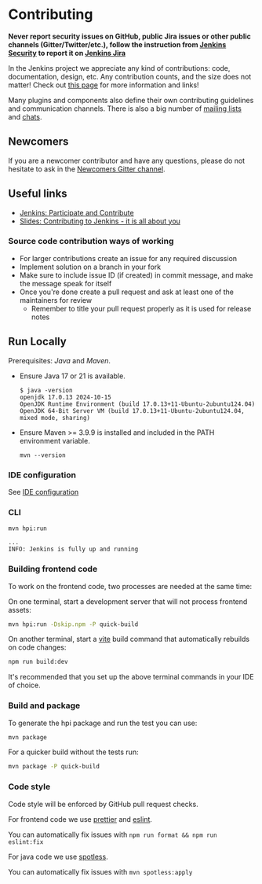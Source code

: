 # Contributing

**Never report security issues on GitHub, public Jira issues or other public channels (Gitter/Twitter/etc.),
follow the instruction from [Jenkins Security](https://www.jenkins.io/security/#reporting-vulnerabilities) to
report it on [Jenkins Jira](https://issues.jenkins.io/)**

In the Jenkins project we appreciate any kind of contributions: code, documentation, design, etc.
Any contribution counts, and the size does not matter!
Check out [this page](https://jenkins.io/participate/) for more information and links!

Many plugins and components also define their own contributing guidelines and communication channels.
There is also a big number of [mailing lists](https://jenkins.io/mailing-lists/) and [chats](https://jenkins.io/chat/).

## Newcomers

If you are a newcomer contributor and have any questions, please do not hesitate to ask in the [Newcomers Gitter channel](https://gitter.im/jenkinsci/newcomer-contributors).

## Useful links

- [Jenkins: Participate and Contribute](https://jenkins.io/participate/)
- [Slides: Contributing to Jenkins - it is all about you](https://docs.google.com/presentation/d/1JHgVzWZAx95IsUAZp8OoyCQGGkrCjzUd7eblwd1Y-hA/edit?usp=sharing)

### Source code contribution ways of working

- For larger contributions create an issue for any required discussion
- Implement solution on a branch in your fork
- Make sure to include issue ID (if created) in commit message, and make the message speak for itself
- Once you're done create a pull request and ask at least one of the maintainers for review
  - Remember to title your pull request properly as it is used for release notes

## Run Locally

Prerequisites: _Java_ and _Maven_.

- Ensure Java 17 or 21 is available.

  ```console
  $ java -version
  openjdk 17.0.13 2024-10-15
  OpenJDK Runtime Environment (build 17.0.13+11-Ubuntu-2ubuntu124.04)
  OpenJDK 64-Bit Server VM (build 17.0.13+11-Ubuntu-2ubuntu124.04, mixed mode, sharing)
  ```

- Ensure Maven >= 3.9.9 is installed and included in the PATH environment variable.

  ```console
  mvn --version
  ```

### IDE configuration

See [IDE configuration](https://jenkins.io/doc/developer/development-environment/ide-configuration/)

### CLI

```console
mvn hpi:run
```

```text
...
INFO: Jenkins is fully up and running
```

### Building frontend code

To work on the frontend code, two processes are needed at the same time:

On one terminal, start a development server that will not process frontend assets:

```sh
mvn hpi:run -Dskip.npm -P quick-build
```

On another terminal, start a [vite](https://vite.dev/) build command that automatically rebuilds on code changes:

```sh
npm run build:dev
```

It's recommended that you set up the above terminal commands in your IDE of choice.

### Build and package

To generate the hpi package and run the test you can use:

```sh
mvn package
```

For a quicker build without the tests run:

```sh
mvn package -P quick-build
```

### Code style

Code style will be enforced by GitHub pull request checks.

For frontend code we use [prettier](https://prettier.io/) and [eslint](https://eslint.org).

You can automatically fix issues with `npm run format && npm run eslint:fix`

For java code we use [spotless](https://github.com/diffplug/spotless).

You can automatically fix issues with `mvn spotless:apply`
